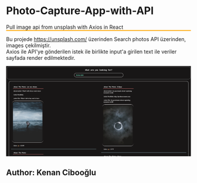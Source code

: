 # Photo-Capture-App-with-API

<p style="border-bottom: 2px solid orange;">Pull image api from unsplash with Axios in React</p>

Bu projede https://unsplash.com/ üzerinden Search photos API üzerinden, images çekilmiştir. <br>
Axios ile API'ye gönderilen istek ile birlikte input'a girilen text ile veriler sayfada render edilmektedir.

<img src="./api-images/src/components/Axios-API.png" alt="project-images">
<h2> Author: Kenan Cibooğlu </h2>
